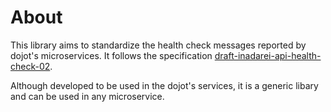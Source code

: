 # About

This library aims to standardize the health check messages reported by
dojot's microservices. It follows the specification [draft-inadarei-api-health-check-02]("https://tools.ietf.org/html/draft-inadarei-api-health-check-02").

Although developed to be used in the dojot's services, it is a generic libary and 
can be used in any microservice.